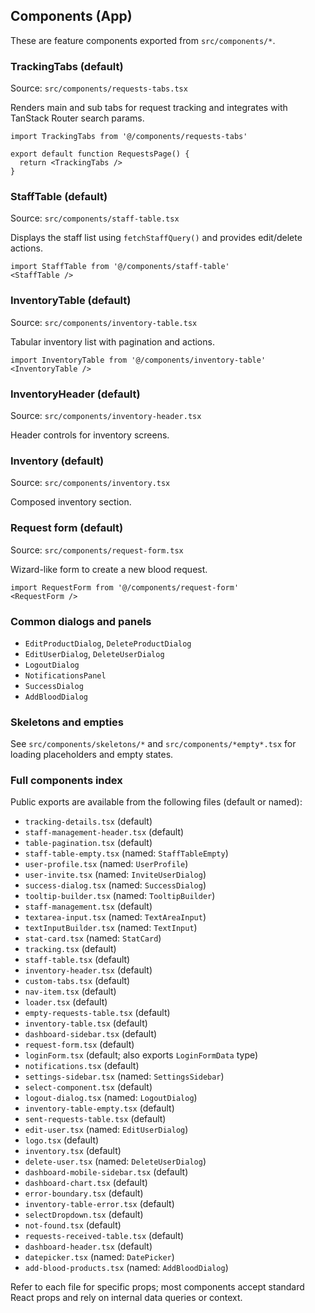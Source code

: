 ## Components (App)

These are feature components exported from `src/components/*`.

### TrackingTabs (default)
Source: `src/components/requests-tabs.tsx`

Renders main and sub tabs for request tracking and integrates with TanStack Router search params.
```tsx
import TrackingTabs from '@/components/requests-tabs'

export default function RequestsPage() {
  return <TrackingTabs />
}
```

### StaffTable (default)
Source: `src/components/staff-table.tsx`

Displays the staff list using `fetchStaffQuery()` and provides edit/delete actions.
```tsx
import StaffTable from '@/components/staff-table'
<StaffTable />
```

### InventoryTable (default)
Source: `src/components/inventory-table.tsx`

Tabular inventory list with pagination and actions.
```tsx
import InventoryTable from '@/components/inventory-table'
<InventoryTable />
```

### InventoryHeader (default)
Source: `src/components/inventory-header.tsx`

Header controls for inventory screens.

### Inventory (default)
Source: `src/components/inventory.tsx`

Composed inventory section.

### Request form (default)
Source: `src/components/request-form.tsx`

Wizard-like form to create a new blood request.
```tsx
import RequestForm from '@/components/request-form'
<RequestForm />
```

### Common dialogs and panels
- `EditProductDialog`, `DeleteProductDialog`
- `EditUserDialog`, `DeleteUserDialog`
- `LogoutDialog`
- `NotificationsPanel`
- `SuccessDialog`
- `AddBloodDialog`

### Skeletons and empties
See `src/components/skeletons/*` and `src/components/*empty*.tsx` for loading placeholders and empty states.

### Full components index
Public exports are available from the following files (default or named):
- `tracking-details.tsx` (default)
- `staff-management-header.tsx` (default)
- `table-pagination.tsx` (default)
- `staff-table-empty.tsx` (named: `StaffTableEmpty`)
- `user-profile.tsx` (named: `UserProfile`)
- `user-invite.tsx` (named: `InviteUserDialog`)
- `success-dialog.tsx` (named: `SuccessDialog`)
- `tooltip-builder.tsx` (named: `TooltipBuilder`)
- `staff-management.tsx` (default)
- `textarea-input.tsx` (named: `TextAreaInput`)
- `textInputBuilder.tsx` (named: `TextInput`)
- `stat-card.tsx` (named: `StatCard`)
- `tracking.tsx` (default)
- `staff-table.tsx` (default)
- `inventory-header.tsx` (default)
- `custom-tabs.tsx` (default)
- `nav-item.tsx` (default)
- `loader.tsx` (default)
- `empty-requests-table.tsx` (default)
- `inventory-table.tsx` (default)
- `dashboard-sidebar.tsx` (default)
- `request-form.tsx` (default)
- `loginForm.tsx` (default; also exports `LoginFormData` type)
- `notifications.tsx` (default)
- `settings-sidebar.tsx` (named: `SettingsSidebar`)
- `select-component.tsx` (default)
- `logout-dialog.tsx` (named: `LogoutDialog`)
- `inventory-table-empty.tsx` (default)
- `sent-requests-table.tsx` (default)
- `edit-user.tsx` (named: `EditUserDialog`)
- `logo.tsx` (default)
- `inventory.tsx` (default)
- `delete-user.tsx` (named: `DeleteUserDialog`)
- `dashboard-mobile-sidebar.tsx` (default)
- `dashboard-chart.tsx` (default)
- `error-boundary.tsx` (default)
- `inventory-table-error.tsx` (default)
- `selectDropdown.tsx` (default)
- `not-found.tsx` (default)
- `requests-received-table.tsx` (default)
- `dashboard-header.tsx` (default)
- `datepicker.tsx` (named: `DatePicker`)
- `add-blood-products.tsx` (named: `AddBloodDialog`)

Refer to each file for specific props; most components accept standard React props and rely on internal data queries or context.